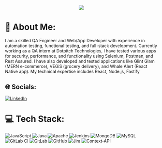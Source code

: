 
<h1 align="center"> 
  
  <img src="https://media1.tenor.com/m/X3jJ_r78JlcAAAAC/bobs-burger-tina-belcher.gif" />
</h1>

# 💫 About Me:
I am a skilled QA Engineer and Web/App Developer with experience in automation testing, functional testing, and full-stack development. Currently working as a QA intern at Dotpitch Technologies, I have tested various apps for security, performance, and functionality using Selenium, Postman, and Rest Assured. I have also developed and tested applications like Glint Glam (MERN e-commerce), VEGiS (grocery delivery), and Whale Alert (React Native app). My technical expertise includes React, Node.js, Fastify


## 🌐 Socials:
[![LinkedIn](https://img.shields.io/badge/LinkedIn-%230077B5.svg?logo=linkedin&logoColor=white)](https://linkedin.com/in/https://www.linkedin.com/in/rehan-shaikh-3b0822269/) 

# 💻 Tech Stack:
![JavaScript](https://img.shields.io/badge/javascript-%23323330.svg?style=for-the-badge&logo=javascript&logoColor=%23F7DF1E) ![Java](https://img.shields.io/badge/java-%23ED8B00.svg?style=for-the-badge&logo=openjdk&logoColor=white) ![Apache](https://img.shields.io/badge/apache-%23D42029.svg?style=for-the-badge&logo=apache&logoColor=white) ![Jenkins](https://img.shields.io/badge/jenkins-%232C5263.svg?style=for-the-badge&logo=jenkins&logoColor=white) ![MongoDB](https://img.shields.io/badge/MongoDB-%234ea94b.svg?style=for-the-badge&logo=mongodb&logoColor=white) ![MySQL](https://img.shields.io/badge/mysql-4479A1.svg?style=for-the-badge&logo=mysql&logoColor=white) ![GitLab CI](https://img.shields.io/badge/gitlab%20CI-%23181717.svg?style=for-the-badge&logo=gitlab&logoColor=white) ![GitLab](https://img.shields.io/badge/gitlab-%23181717.svg?style=for-the-badge&logo=gitlab&logoColor=white) ![GitHub](https://img.shields.io/badge/github-%23121011.svg?style=for-the-badge&logo=github&logoColor=white) ![Jira](https://img.shields.io/badge/jira-%230A0FFF.svg?style=for-the-badge&logo=jira&logoColor=white) ![Context-API](https://img.shields.io/badge/Context--Api-000000?style=for-the-badge&logo=react)


<!-- Proudly created with GPRM ( https://gprm.itsvg.in ) -->

